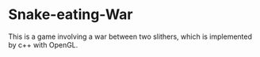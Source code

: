 # Snake-eating-War
This is a game involving a war between two slithers, which is implemented by c++ with OpenGL.
